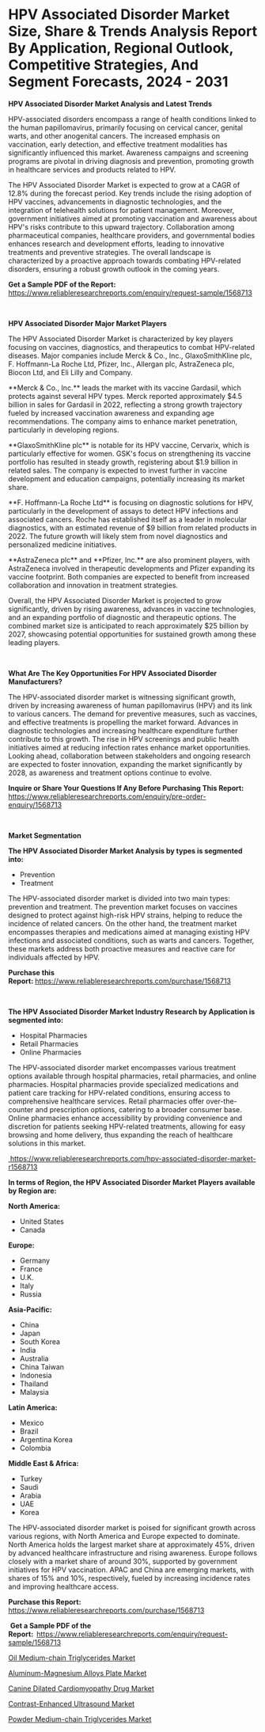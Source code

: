 <p><h1>HPV Associated Disorder Market Size, Share & Trends Analysis Report By Application, Regional Outlook, Competitive Strategies, And Segment Forecasts, 2024 - 2031</h1></p><p><strong>HPV Associated Disorder Market Analysis and Latest Trends</strong></p>
<p><p>HPV-associated disorders encompass a range of health conditions linked to the human papillomavirus, primarily focusing on cervical cancer, genital warts, and other anogenital cancers. The increased emphasis on vaccination, early detection, and effective treatment modalities has significantly influenced this market. Awareness campaigns and screening programs are pivotal in driving diagnosis and prevention, promoting growth in healthcare services and products related to HPV.</p><p>The HPV Associated Disorder Market is expected to grow at a CAGR of 12.8% during the forecast period. Key trends include the rising adoption of HPV vaccines, advancements in diagnostic technologies, and the integration of telehealth solutions for patient management. Moreover, government initiatives aimed at promoting vaccination and awareness about HPV's risks contribute to this upward trajectory. Collaboration among pharmaceutical companies, healthcare providers, and governmental bodies enhances research and development efforts, leading to innovative treatments and preventive strategies. The overall landscape is characterized by a proactive approach towards combating HPV-related disorders, ensuring a robust growth outlook in the coming years.</p></p>
<p><strong>Get a Sample PDF of the Report:&nbsp;</strong> <a href="https://www.reliableresearchreports.com/enquiry/request-sample/1568713?utm_campaign=13&utm_medium=2&utm_source=Github&utm_content=ia&utm_term=14102024&utm_id=hpv-associated-disorder">https://www.reliableresearchreports.com/enquiry/request-sample/1568713</a></p>
<p>&nbsp;</p>
<p><strong>HPV Associated Disorder Major Market Players</strong></p>
<p><p>The HPV Associated Disorder Market is characterized by key players focusing on vaccines, diagnostics, and therapeutics to combat HPV-related diseases. Major companies include Merck & Co., Inc., GlaxoSmithKline plc, F. Hoffmann-La Roche Ltd, Pfizer, Inc., Allergan plc, AstraZeneca plc, Biocon Ltd, and Eli Lilly and Company.</p><p>**Merck & Co., Inc.** leads the market with its vaccine Gardasil, which protects against several HPV types. Merck reported approximately $4.5 billion in sales for Gardasil in 2022, reflecting a strong growth trajectory fueled by increased vaccination awareness and expanding age recommendations. The company aims to enhance market penetration, particularly in developing regions.</p><p>**GlaxoSmithKline plc** is notable for its HPV vaccine, Cervarix, which is particularly effective for women. GSK's focus on strengthening its vaccine portfolio has resulted in steady growth, registering about $1.9 billion in related sales. The company is expected to invest further in vaccine development and education campaigns, potentially increasing its market share.</p><p>**F. Hoffmann-La Roche Ltd** is focusing on diagnostic solutions for HPV, particularly in the development of assays to detect HPV infections and associated cancers. Roche has established itself as a leader in molecular diagnostics, with an estimated revenue of $9 billion from related products in 2022. The future growth will likely stem from novel diagnostics and personalized medicine initiatives.</p><p>**AstraZeneca plc** and **Pfizer, Inc.** are also prominent players, with AstraZeneca involved in therapeutic developments and Pfizer expanding its vaccine footprint. Both companies are expected to benefit from increased collaboration and innovation in treatment strategies.</p><p>Overall, the HPV Associated Disorder Market is projected to grow significantly, driven by rising awareness, advances in vaccine technologies, and an expanding portfolio of diagnostic and therapeutic options. The combined market size is anticipated to reach approximately $25 billion by 2027, showcasing potential opportunities for sustained growth among these leading players.</p></p>
<p>&nbsp;</p>
<p><strong>What Are The Key Opportunities For HPV Associated Disorder Manufacturers?</strong></p>
<p><p>The HPV-associated disorder market is witnessing significant growth, driven by increasing awareness of human papillomavirus (HPV) and its link to various cancers. The demand for preventive measures, such as vaccines, and effective treatments is propelling the market forward. Advances in diagnostic technologies and increasing healthcare expenditure further contribute to this growth. The rise in HPV screenings and public health initiatives aimed at reducing infection rates enhance market opportunities. Looking ahead, collaboration between stakeholders and ongoing research are expected to foster innovation, expanding the market significantly by 2028, as awareness and treatment options continue to evolve.</p></p>
<p><strong>Inquire or Share Your Questions If Any Before Purchasing This Report:</strong> <a href="https://www.reliableresearchreports.com/enquiry/pre-order-enquiry/1568713?utm_campaign=13&utm_medium=2&utm_source=Github&utm_content=ia&utm_term=14102024&utm_id=hpv-associated-disorder">https://www.reliableresearchreports.com/enquiry/pre-order-enquiry/1568713</a></p>
<p>&nbsp;</p>
<p><strong>Market Segmentation</strong></p>
<p><strong>The HPV Associated Disorder Market Analysis by types is segmented into:</strong></p>
<p><ul><li>Prevention</li><li>Treatment</li></ul></p>
<p><p>The HPV-associated disorder market is divided into two main types: prevention and treatment. The prevention market focuses on vaccines designed to protect against high-risk HPV strains, helping to reduce the incidence of related cancers. On the other hand, the treatment market encompasses therapies and medications aimed at managing existing HPV infections and associated conditions, such as warts and cancers. Together, these markets address both proactive measures and reactive care for individuals affected by HPV.</p></p>
<p><strong>Purchase this Report:&nbsp;</strong><a href="https://www.reliableresearchreports.com/purchase/1568713?utm_campaign=13&utm_medium=2&utm_source=Github&utm_content=ia&utm_term=14102024&utm_id=hpv-associated-disorder">https://www.reliableresearchreports.com/purchase/1568713</a></p>
<p>&nbsp;</p>
<p><strong>The HPV Associated Disorder Market Industry Research by Application is segmented into:</strong></p>
<p><ul><li>Hospital Pharmacies</li><li>Retail Pharmacies</li><li>Online Pharmacies</li></ul></p>
<p><p>The HPV-associated disorder market encompasses various treatment options available through hospital pharmacies, retail pharmacies, and online pharmacies. Hospital pharmacies provide specialized medications and patient care tracking for HPV-related conditions, ensuring access to comprehensive healthcare services. Retail pharmacies offer over-the-counter and prescription options, catering to a broader consumer base. Online pharmacies enhance accessibility by providing convenience and discretion for patients seeking HPV-related treatments, allowing for easy browsing and home delivery, thus expanding the reach of healthcare solutions in this market.</p></p>
<p><a href="https://www.reliableresearchreports.com/hpv-associated-disorder-market-r1568713?utm_campaign=13&utm_medium=2&utm_source=Github&utm_content=ia&utm_term=14102024&utm_id=hpv-associated-disorder">&nbsp;https://www.reliableresearchreports.com/hpv-associated-disorder-market-r1568713</a></p>
<p><strong>In terms of Region, the HPV Associated Disorder Market Players available by Region are:</strong></p>
<p>
    <p> <strong> North America: </strong>
        <ul>
            <li>United States</li>
            <li>Canada</li>
        </ul>
        </p> 
    <p> <strong> Europe: </strong>
        <ul>
            <li>Germany</li>
            <li>France</li>
            <li>U.K.</li>
            <li>Italy</li>
            <li>Russia</li>
        </ul>
        </p> 
    <p> <strong> Asia-Pacific: </strong>
        <ul>
            <li>China</li>
            <li>Japan</li>
            <li>South Korea</li>
            <li>India</li>
            <li>Australia</li>
            <li>China Taiwan</li>
            <li>Indonesia</li>
            <li>Thailand</li>
            <li>Malaysia</li>
        </ul>
        </p> 
    <p> <strong> Latin America: </strong>
        <ul>
            <li>Mexico</li>
            <li>Brazil</li>
            <li>Argentina Korea</li>
            <li>Colombia</li>
        </ul>
        </p> 
    <p> <strong> Middle East & Africa: </strong>
        <ul>
            <li>Turkey</li>
            <li>Saudi</li>
            <li>Arabia</li>
            <li>UAE</li>
            <li>Korea</li>
        </ul>
    </p>
    </p>
<p><p>The HPV-associated disorder market is poised for significant growth across various regions, with North America and Europe expected to dominate. North America holds the largest market share at approximately 45%, driven by advanced healthcare infrastructure and rising awareness. Europe follows closely with a market share of around 30%, supported by government initiatives for HPV vaccination. APAC and China are emerging markets, with shares of 15% and 10%, respectively, fueled by increasing incidence rates and improving healthcare access.</p></p>
<p><strong>Purchase this Report: </strong><a href="https://www.reliableresearchreports.com/purchase/1568713?utm_campaign=13&utm_medium=2&utm_source=Github&utm_content=ia&utm_term=14102024&utm_id=hpv-associated-disorder">https://www.reliableresearchreports.com/purchase/1568713</a></p>
<p>&nbsp;<strong>Get a Sample PDF of the Report:&nbsp;&nbsp;</strong><a href="https://www.reliableresearchreports.com/enquiry/request-sample/1568713?utm_campaign=13&utm_medium=2&utm_source=Github&utm_content=ia&utm_term=14102024&utm_id=hpv-associated-disorder">https://www.reliableresearchreports.com/enquiry/request-sample/1568713</a></p>
<p><strong></strong></p>
<p><p><a href="https://www.linkedin.com/pulse/oil-medium-chain-triglycerides-market-industry-landscape-growth-5hcff?trk=public_post_embed_feed-article-content&utm_campaign=13&utm_medium=2&utm_source=Github&utm_content=ia&utm_term=14102024&utm_id=hpv-associated-disorder">Oil Medium-chain Triglycerides Market</a></p><p><a href="https://www.linkedin.com/pulse/aluminum-magnesium-alloys-plate-market-evolution-future-outlook-ydqrf?trk=public_post_embed_feed-article-content&utm_campaign=13&utm_medium=2&utm_source=Github&utm_content=ia&utm_term=14102024&utm_id=hpv-associated-disorder">Aluminum-Magnesium Alloys Plate Market</a></p><p><a href="https://github.com/roydonhol47/Market-Research-Report-List-1/blob/main/canine-dilated-cardiomyopathy-drug-market.md?utm_campaign=13&utm_medium=2&utm_source=Github&utm_content=ia&utm_term=14102024&utm_id=hpv-associated-disorder">Canine Dilated Cardiomyopathy Drug Market</a></p><p><a href="https://github.com/pinesamshigoz/Market-Research-Report-List-1/blob/main/contrast-enhanced-ultrasound-market.md?utm_campaign=13&utm_medium=2&utm_source=Github&utm_content=ia&utm_term=14102024&utm_id=hpv-associated-disorder">Contrast-Enhanced Ultrasound Market</a></p><p><a href="https://www.linkedin.com/pulse/powder-medium-chain-triglycerides-market-global-regional-analysis-o1acf?trk=public_post_embed_feed-article-content&utm_campaign=13&utm_medium=2&utm_source=Github&utm_content=ia&utm_term=14102024&utm_id=hpv-associated-disorder">Powder Medium-chain Triglycerides Market</a></p></p>